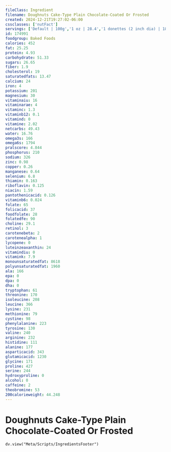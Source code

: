 ```yaml
---
fileClass: Ingredient
filename: Doughnuts Cake-Type Plain Chocolate-Coated Or Frosted
created: 2024-12-21T19:27:02-06:00
cssclasses: ['nutFact']
servings: ['Default | 100g','1 oz | 28.4','1 donettes (2 inch dia) | 18','1 doughnut, medium (approx 3 inch dia) | 43','1 doughnut large (approx 3-1/2 inch dia) | 67']
id: 174991
foodgroup: Baked Foods
calories: 452
fat: 25.25
protein: 4.93
carbohydrate: 51.33
sugars: 26.65
fiber: 1.9
cholesterol: 19
saturatedfats: 13.47
calcium: 24
iron: 4
potassium: 201
magnesium: 30
vitaminaiu: 16
vitaminarae: 4
vitaminc: 1.3
vitaminb12: 0.1
vitamind: 0
vitamine: 2.02
netcarbs: 49.43
water: 16.76
omega3s: 166
omega6s: 1794
pralscore: 4.844
phosphorus: 210
sodium: 326
zinc: 0.98
copper: 0.26
manganese: 0.64
selenium: 6.8
thiamin: 0.163
riboflavin: 0.125
niacin: 1.59
pantothenicacid: 0.126
vitaminb6: 0.024
folate: 65
folicacid: 37
foodfolate: 28
folatedfe: 90
choline: 29.1
retinol: 3
carotenebeta: 2
carotenealpha: 1
lycopene: 0
luteinzeaxanthin: 24
vitamindiu: 0
vitamink: 7.9
monounsaturatedfat: 8618
polyunsaturatedfat: 1960
ala: 166
epa: 0
dpa: 0
dha: 0
tryptophan: 61
threonine: 170
isoleucine: 208
leucine: 366
lysine: 231
methionine: 79
cystine: 98
phenylalanine: 223
tyrosine: 130
valine: 240
arginine: 232
histidine: 111
alanine: 177
asparticacid: 343
glutamicacid: 1230
glycine: 171
proline: 427
serine: 244
hydroxyproline: 0
alcohol: 0
caffeine: 2
theobromine: 53
200calorieweight: 44.248
---
```


# Doughnuts Cake-Type Plain Chocolate-Coated Or Frosted

```dataviewjs
dv.view("Meta/Scripts/IngredientsFooter")
```